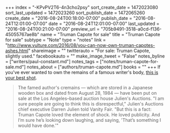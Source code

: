 +++
index = "-KPvPV2T6-4n3cho2psy"
sort_create_date = 1472023080
sort_last_updated = 1472023260
sort_publish_date = 1472065260
create_date = "2016-08-24T00:18:00-07:00"
publish_date = "2016-08-24T12:01:00-07:00"
date = "2016-08-24T12:01:00-07:00"
last_updated = "2016-08-24T00:21:00-07:00"
preview_url = "705b9491-3518-a0cd-f136-45055767ae8b"
name = "Truman Capote for sale"
title = "Truman Capote for sale"
subtype = "Note"
type = "notes"
link = "http://www.vulture.com/2016/08/you-can-now-own-truman-capotes-ashes.html"
shareimage = ""
twitterauto = "For sale: Truman Capote, slightly used."
facebookauto = ""
make_image_tweet = "False"
notes_byline = ["writers/paul-constant.md"]
notes_tags = ["notes/truman-capote-for-sale.md"]
notes_about = ["authors/truman-capote.md"]
books = ""
+++
If you've ever wanted to own the remains of a famous writer's body, [this is your best shot](http://www.vulture.com/2016/08/you-can-now-own-truman-capotes-ashes.html).

<blockquote>The famed author's cremains — which are stored in a Japanese wooden box and dated from August 28, 1984 — have been put on sale at the Los Angeles–based auction house Julien's Auctions. "I am sure people are going to think this is disrespectful," Julien's Auctions chief executive Darren Julien told Vanity Fair. "But this is a fact: Truman Capote loved the element of shock. He loved publicity. And I’m sure he’s looking down laughing, and saying, 'That’s something I would have done.'"</blockquote>